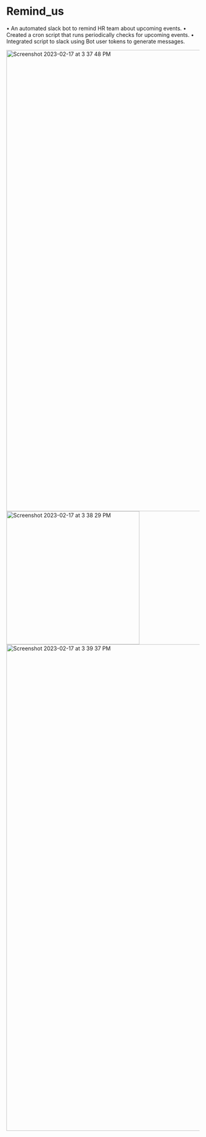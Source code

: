 # Remind_us
• An automated slack bot to remind HR team about upcoming events.
• Created a cron script that runs periodically checks for upcoming events.
• Integrated script to slack using Bot user tokens to generate messages.

<img width="1202" alt="Screenshot 2023-02-17 at 3 37 48 PM" src="https://user-images.githubusercontent.com/71916425/219615450-a097bcbe-d03c-48d4-841f-a95233d51ece.png">
<img width="347" alt="Screenshot 2023-02-17 at 3 38 29 PM" src="https://user-images.githubusercontent.com/71916425/219615458-93706ff3-0e3f-45ae-b3f5-d5658ace6b59.png">
<img width="1268" alt="Screenshot 2023-02-17 at 3 39 37 PM" src="https://user-images.githubusercontent.com/71916425/219615462-a1386731-4a2b-4ed5-8cc8-0c2d35922624.png">
